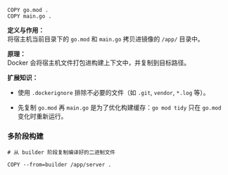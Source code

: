 ```
COPY go.mod .
COPY main.go .
```

**定义与作用：**  
将宿主机当前目录下的 `go.mod` 和 `main.go` 拷贝进镜像的 `/app/` 目录中。

**原理：**  
Docker 会将宿主机文件打包进构建上下文中，并复制到目标路径。

**扩展知识：**

- 使用 `.dockerignore` 排除不必要的文件（如 `.git`, `vendor`, `*.log` 等）。
    
- 先复制 `go.mod` 再 `main.go` 是为了优化构建缓存：`go mod tidy` 只在 `go.mod` 变化时重新运行。

### 多阶段构建
```
# 从 builder 阶段复制编译好的二进制文件

COPY --from=builder /app/server .
```
